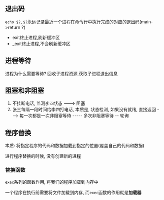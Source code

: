
## 退出码
`echo $?`, `$?`永远记录最近一个进程在命令行中执行完成的对应的退出码(main->return ?)

- exit终止进程,刷新缓冲区
- _exit终止进程,不会刷新缓冲区

## 进程等待
进程为什么需要等待?
回收子进程资源,获取子进程退出信息

## 阻塞和非阻塞
1. 不挂断电话, 监测李四状态 ---> 阻塞
2. 张三每隔一段时间给李四打电话, 本质是, 状态检测, 如果没有就绪, 直接返回 ---> 每一次都是一次非阻塞等待 ----- 多次非阻塞等待 -- 轮询


## 程序替换
本质: 将指定程序的代码和数据加载到指定的位置(覆盖自己的代码和数据)

进行程序替换的时候, 没有创建新的进程

### 替换函数
`exec`系列的函数作用, 将我们的程序加载到内存中

一个程序在执行前需要将文件加载到内存, 而`exec`函数的作用就是**加载器**